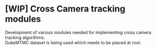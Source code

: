 # [WIP] Cross Camera tracking modules

Development of various modules needed for implementing cross camera tracking algorithms.  
DukeMTMC dataset is being used which needs to be placed at root.
